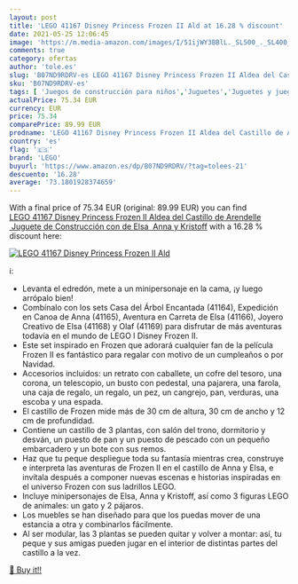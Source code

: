 ```yaml
---
layout: post
title: 'LEGO 41167 Disney Princess Frozen II Ald at 16.28 % discount'
date: 2021-05-25 12:06:45
image: 'https://m.media-amazon.com/images/I/51ijWY3BBlL._SL500_._SL400_.jpg'
comments: true
category: ofertas
author: 'tole.es'
slug: 'B07ND9RDRV-es LEGO 41167 Disney Princess Frozen II Aldea del Castillo de...'
sku: 'B07ND9RDRV-es'
tags: [ 'Juegos de construcción para niños','Juguetes','Juguetes y juegos','Sets de construcción','lego', ]
actualPrice: 75.34 EUR
currency: EUR
price: 75.34
comparePrice: 89.99 EUR
prodname: 'LEGO 41167 Disney Princess Frozen II Aldea del Castillo de Arendelle  Juguete de Construcción con de Elsa  Anna y Kristoff'
country: 'es'
flag: '🇪🇸'
brand: 'LEGO'
buyurl: 'https://www.amazon.es/dp/B07ND9RDRV/?tag=tolees-21'
descuento: '16.28'
average: '73.1801928374659'
---
```


With a final price of 75.34 EUR (original: 89.99 EUR) you can find [LEGO 41167 Disney Princess Frozen II Aldea del Castillo de Arendelle  Juguete de Construcción con de Elsa  Anna y Kristoff](https://www.amazon.es/dp/B07ND9RDRV/?tag=tolees-21) with a  16.28 % discount here:

[![LEGO 41167 Disney Princess Frozen II Ald](https://m.media-amazon.com/images/I/51ijWY3BBlL._SL500_._SL400_.jpg)](https://www.amazon.es/dp/B07ND9RDRV/?tag=tolees-21)

ℹ️:

- Levanta el edredón, mete a un minipersonaje en la cama, ¡y luego arrópalo bien!
- Combínalo con los sets Casa del Árbol Encantada (41164), Expedición en Canoa de Anna (41165), Aventura en Carreta de Elsa (41166), Joyero Creativo de Elsa (41168) y Olaf (41169) para disfrutar de más aventuras todavía en el mundo de LEGO l Disney Frozen II.
- Este set inspirado en Frozen que adorará cualquier fan de la película Frozen II es fantástico para regalar con motivo de un cumpleaños o por Navidad.
- Accesorios incluidos: un retrato con caballete, un cofre del tesoro, una corona, un telescopio, un busto con pedestal, una pajarera, una farola, una caja de regalo, un regalo, un pez, un cangrejo, pan, verduras, una escoba y una espada.
- El castillo de Frozen mide más de 30 cm de altura, 30 cm de ancho y 12 cm de profundidad.
- Contiene un castillo de 3 plantas, con salón del trono, dormitorio y desván, un puesto de pan y un puesto de pescado con un pequeño embarcadero y un bote con sus remos.
- Haz que tu peque despliegue toda su fantasía mientras crea, construye e interpreta las aventuras de Frozen II en el castillo de Anna y Elsa, e invítala después a componer nuevas escenas e historias inspiradas en el universo Frozen con sus ladrillos LEGO.
- Incluye minipersonajes de Elsa, Anna y Kristoff, así como 3 figuras LEGO de animales: un gato y 2 pájaros.
- Los muebles se han diseñado para que los puedas mover de una estancia a otra y combinarlos fácilmente.
- Al ser modular, las 3 plantas se pueden quitar y volver a montar: así, tu peque y sus amigas pueden jugar en el interior de distintas partes del castillo a la vez.

[🛒 Buy it!!](https://www.amazon.es/dp/B07ND9RDRV/?tag=tolees-21)
